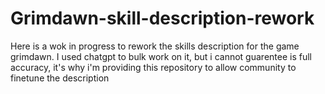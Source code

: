 # Grimdawn-skill-description-rework
Here is a wok in progress to rework the skills description for the game grimdawn. I used chatgpt to bulk work on it, but i cannot guarentee is full accuracy, it's why i'm providing this repository to allow community to finetune the description
